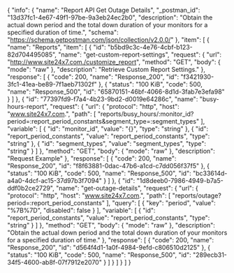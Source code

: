 {
  "info": {
    "name": "Report API Get Outage Details",
    "_postman_id": "13d37fc1-4e67-49f1-97be-9a3eb24ec2b0",
    "description": "Obtain the actual down period and the total down duration of your monitors for a specified duration of time.",
    "schema": "https://schema.getpostman.com/json/collection/v2.0.0/"
  },
  "item": [
    {
      "name": "Reports",
      "item": [
        {
          "id": "b5bd9c3c-4e76-4cbf-b123-82d704495085",
          "name": "get-custom-report-settings",
          "request": {
            "url": "http://www.site24x7.com./customize_report",
            "method": "GET",
            "body": {
              "mode": "raw"
            },
            "description": "Retrieve Custom Report Settings."
          },
          "response": [
            {
              "code": 200,
              "name": "Response_200",
              "id": "f3421930-3fc1-41ea-be89-7f1aeb71302f"
            },
            {
              "status": "100 KiB",
              "code": 500,
              "name": "Response_500",
              "id": "65870151-46bf-4066-8d1d-3fab7e3efa98"
            }
          ]
        },
        {
          "id": "77397fd9-f7a4-4b23-9bd2-d0019e64286c",
          "name": "busy-hours-report",
          "request": {
            "url": {
              "protocol": "http",
              "host": "www.site24x7.com.",
              "path": [
                "reports/busy_hours/:monitor_id?period=:report_period_constants&segment_type=:segment_types"
              ],
              "variable": [
                {
                  "id": "monitor_id",
                  "value": "{}",
                  "type": "string"
                },
                {
                  "id": "report_period_constants",
                  "value": "report_period_constants",
                  "type": "string"
                },
                {
                  "id": "segment_types",
                  "value": "segment_types",
                  "type": "string"
                }
              ]
            },
            "method": "GET",
            "body": {
              "mode": "raw"
            },
            "description": "Request Example"
          },
          "response": [
            {
              "code": 200,
              "name": "Response_200",
              "id": "f8f63881-0dac-47b6-a1cd-c7dd056f37f5"
            },
            {
              "status": "100 KiB",
              "code": 500,
              "name": "Response_500",
              "id": "bc33614d-a4a0-4dcf-ac15-37d97b3f7094"
            }
          ]
        },
        {
          "id": "1d8deeb0-7986-4949-b7a5-ddf0b2ce2729",
          "name": "get-outage-details",
          "request": {
            "url": {
              "protocol": "http",
              "host": "www.site24x7.com.",
              "path": [
                "reports/outage?period=:report_period_constants"
              ],
              "query": [
                {
                  "key": "period",
                  "value": "%7B%7D",
                  "disabled": false
                }
              ],
              "variable": [
                {
                  "id": "report_period_constants",
                  "value": "report_period_constants",
                  "type": "string"
                }
              ]
            },
            "method": "GET",
            "body": {
              "mode": "raw"
            },
            "description": "Obtain the actual down period and the total down duration of your monitors for a specified duration of time."
          },
          "response": [
            {
              "code": 200,
              "name": "Response_200",
              "id": "d564f4d1-1a0f-4984-9efd-c806510d2125"
            },
            {
              "status": "100 KiB",
              "code": 500,
              "name": "Response_500",
              "id": "289ecb31-34f5-4600-ab8f-07f7912e2070"
            }
          ]
        }
      ]
    }
  ]
}